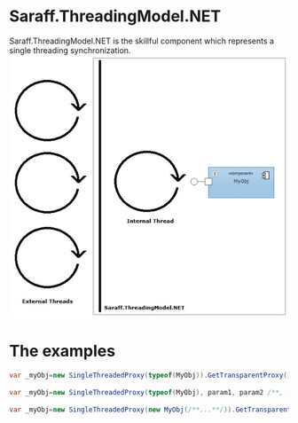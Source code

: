 # Saraff.ThreadingModel.NET
Saraff.ThreadingModel.NET is the skillful component which represents a single threading synchronization.
![](./content/Home_Saraff.ThreadingModel.jpg)
# The examples
```c#
var _myObj=new SingleThreadedProxy(typeof(MyObj)).GetTransparentProxy() as MyObj
```

```c#
var _myObj=new SingleThreadedProxy(typeof(MyObj), param1, param2 /**, ...**/).GetTransparentProxy() as MyObj
```

```c#
var _myObj=new SingleThreadedProxy(new MyObj(/**...**/)).GetTransparentProxy() as MyObj
```
